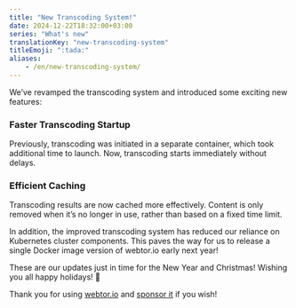 ```yaml
---
title: "New Transcoding System!"
date: 2024-12-22T18:32:00+03:00
series: "What's new"
translationKey: "new-transcoding-system"
titleEmoji: ":tada:"
aliases:
    - /en/new-transcoding-system/
---
```

We’ve revamped the transcoding system and introduced some exciting new features:
### Faster Transcoding Startup
Previously, transcoding was initiated in a separate container, which took additional time to launch. Now, transcoding starts immediately without delays.
### Efficient Caching
Transcoding results are now cached more effectively. Content is only removed when it’s no longer in use, rather than based on a fixed time limit.

In addition, the improved transcoding system has reduced our reliance on Kubernetes cluster components. This paves the way for us to release a single Docker image version of webtor.io early next year!

These are our updates just in time for the New Year and Christmas! Wishing you all happy holidays! 🎄

Thank you for using [webtor.io](https://webtor.io) and [sponsor it](https://www.patreon.com/bePatron?u=24145874) if you wish!
